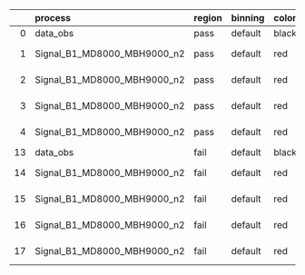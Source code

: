 |    | process                     | region   | binning   | color   | process_type   |   scale | variation   | source_filename                                                      | source_histname    | alias                       | title     |   combine_idx |     lnN |   shapes | syst_type   | direction   | variation_alias   |
|---:|:----------------------------|:---------|:----------|:--------|:---------------|--------:|:------------|:---------------------------------------------------------------------|:-------------------|:----------------------------|:----------|--------------:|--------:|---------:|:------------|:------------|:------------------|
|  0 | data_obs                    | pass     | default   | black   | DATA           |       1 | nominal     | ./histograms_for_2DAlphabet_v16//BH_Data.root                        | hpass              | Data                        | Data      |           nan | nan     |      nan | nan         | nan         | nan               |
|  1 | Signal_B1_MD8000_MBH9000_n2 | pass     | default   | red     | SIGNAL         |       1 | lumi        | ./histograms_for_2DAlphabet_v16//BH_Signal_B1_MD8000_MBH9000_n2.root | hpass              | Signal_B1_MD8000_MBH9000_n2 | BH signal |           nan |   1.016 |      nan | lnN         | nan         | nan               |
|  2 | Signal_B1_MD8000_MBH9000_n2 | pass     | default   | red     | SIGNAL         |       1 | SVM         | ./histograms_for_2DAlphabet_v16//BH_Signal_B1_MD8000_MBH9000_n2.root | hpass_SVMsyst_up   | Signal_B1_MD8000_MBH9000_n2 | BH signal |           nan | nan     |        1 | shapes      | Up          | SVMsyst           |
|  3 | Signal_B1_MD8000_MBH9000_n2 | pass     | default   | red     | SIGNAL         |       1 | SVM         | ./histograms_for_2DAlphabet_v16//BH_Signal_B1_MD8000_MBH9000_n2.root | hpass_SVMsyst_down | Signal_B1_MD8000_MBH9000_n2 | BH signal |           nan | nan     |        1 | shapes      | Down        | SVMsyst           |
|  4 | Signal_B1_MD8000_MBH9000_n2 | pass     | default   | red     | SIGNAL         |       1 | nominal     | ./histograms_for_2DAlphabet_v16//BH_Signal_B1_MD8000_MBH9000_n2.root | hpass              | Signal_B1_MD8000_MBH9000_n2 | BH signal |           nan | nan     |      nan | nan         | nan         | nan               |
| 13 | data_obs                    | fail     | default   | black   | DATA           |       1 | nominal     | ./histograms_for_2DAlphabet_v16//BH_Data.root                        | hfail              | Data                        | Data      |           nan | nan     |      nan | nan         | nan         | nan               |
| 14 | Signal_B1_MD8000_MBH9000_n2 | fail     | default   | red     | SIGNAL         |       1 | lumi        | ./histograms_for_2DAlphabet_v16//BH_Signal_B1_MD8000_MBH9000_n2.root | hfail              | Signal_B1_MD8000_MBH9000_n2 | BH signal |           nan |   1.016 |      nan | lnN         | nan         | nan               |
| 15 | Signal_B1_MD8000_MBH9000_n2 | fail     | default   | red     | SIGNAL         |       1 | SVM         | ./histograms_for_2DAlphabet_v16//BH_Signal_B1_MD8000_MBH9000_n2.root | hfail_SVMsyst_up   | Signal_B1_MD8000_MBH9000_n2 | BH signal |           nan | nan     |        1 | shapes      | Up          | SVMsyst           |
| 16 | Signal_B1_MD8000_MBH9000_n2 | fail     | default   | red     | SIGNAL         |       1 | SVM         | ./histograms_for_2DAlphabet_v16//BH_Signal_B1_MD8000_MBH9000_n2.root | hfail_SVMsyst_down | Signal_B1_MD8000_MBH9000_n2 | BH signal |           nan | nan     |        1 | shapes      | Down        | SVMsyst           |
| 17 | Signal_B1_MD8000_MBH9000_n2 | fail     | default   | red     | SIGNAL         |       1 | nominal     | ./histograms_for_2DAlphabet_v16//BH_Signal_B1_MD8000_MBH9000_n2.root | hfail              | Signal_B1_MD8000_MBH9000_n2 | BH signal |           nan | nan     |      nan | nan         | nan         | nan               |